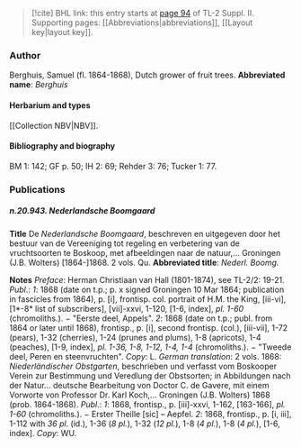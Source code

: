 > [!cite] BHL link: this entry starts at [page 94](https://www.biodiversitylibrary.org/page/33265291) of TL-2 Suppl. II.
> Supporting pages: [[Abbreviations|abbreviations]], [[Layout key|layout key]].

### Author

Berghuis, Samuel (fl. 1864-1868), Dutch grower of fruit trees. 
**Abbreviated name**: *Berghuis*

#### Herbarium and types

[[Collection NBV|NBV]].

#### Bibliography and biography

BM 1: 142; GF p. 50; IH 2: 69; Rehder 3: 76; Tucker 1: 77.

### Publications

##### n.20.943. Nederlandsche Boomgaard

**Title**
De *Nederlandsche Boomgaard*, beschreven en uitgegeven door het bestuur van de Vereeniging tot regeling en verbetering van de vruchtsoorten te Boskoop, met afbeeldingen naar de natuur,... Groningen (J.B. Wolters) \[1864-\]1868. 2 vols. Qu.
**Abbreviated title**: *Nederl. Boomg.*

**Notes**
*Preface*: Herman Christiaan van Hall (1801-1874), see TL-2/2: 19-21.
*Publ*.: *1*: 1868 (date on t.p.; p. x signed Groningen 10 Mar 1864; publication in fascicles from 1864), p. \[i\], frontisp. col. portrait of H.M. the King, \[iii-vi\], \[1\*-8\* list of subscribers\], \[vii\]-xxvi, 1-120, \[1-6, index\], *pl. 1-60* (chromoliths.). − "Eerste deel, Appels".
*2*: 1868 (date on t.p.; publ. from 1864 or later until 1868), frontisp., p. \[i\], second frontisp. (col.), \[iii-vii\], 1-72 (pears), 1-32 (cherries), 1-24 (prunes and plums), 1-8 (apricots), 1-4 (peaches), \[1-9, index\], *pl. 1-36, 1-8, 1-12, 1-4, 1-4* (chromoliths.). − "Tweede deel, Peren en steenvruchten".
*Copy*: L.
*German translation*: 2 vols. 1868: *Niederländischer Obstgarten*, beschrieben und verfasst vom Boskooper Verein zur Bestimmung und Veredlung der Obstsorten; in Abbildungen nach der Natur... deutsche Bearbeitung von Doctor C. de Gavere, mit einem Vorworte von Professor Dr. Karl Koch,... Groningen (J.B. Wolters) 1868 (prob. 1864-1868).
*Publ*.: *1*: 1868, frontisp., p. \[iii\]-xxvi, 1-162, \[163-166\], *pl. 1-60* (chromoliths.). − Erster Theille \[sic\] – Aepfel.
*2*: 1868, frontisp., p. \[i, iii\], 1-112 with *36 pl*. (id.), 1-36 (*8 pl.*), 1-32 (*12 pl.*), 1-8 (*4 pl.*), 1-8 (*4 pl.*), \[1-6, index\].
*Copy*: WU.

